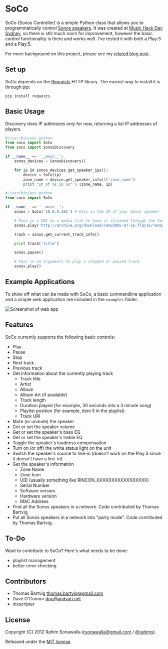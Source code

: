 # SoCo
SoCo (Sonos Controller) is a simple Python class that allows you to programmatically control [Sonos speakers](http://www.sonos.com/system/). It was created at [Music Hack Day Sydney](http://sydney.musichackday.org/2012/), so there is still much room for improvement, however the basic control functionality is there and works well. I've tested it with both a Play:3 and a Play:5.

For more background on this project, please see my [related blog post](http://www.hirahim.com/blog/2012/04/29/dissecting-the-sonos-controller/).

## Set up
SoCo depends on the [Requests](http://docs.python-requests.org/) HTTP library. The easiest way to install it is through pip:

`pip install requests`

## Basic Usage

Discovery does IP addresses only for now, returning a list IP addresses of players.

```python
#!/usr/bin/env python
from soco import SoCo
from soco import SonosDiscovery

if __name__ == '__main__':
    sonos_devices = SonosDiscovery()

    for ip in sonos_devices.get_speaker_ips():
        device = SoCo(ip)
        zone_name = device.get_speaker_info()['zone_name']
        print "IP of %s is %s" % (zone_name, ip)

```

```python
#!/usr/bin/env python
from soco import SoCo

if __name__ == '__main__':
    sonos = SoCo('10.0.0.102') # Pass in the IP of your Sonos speaker

    # Pass in a URI to a media file to have it streamed through the Sonos speaker
    sonos.play('http://archive.org/download/TenD2005-07-16.flac16/TenD2005-07-16t10Wonderboy_64kb.mp3')

    track = sonos.get_current_track_info()

    print track['title']

    sonos.pause()

    # Pass in no arguments to play a stopped or paused track
    sonos.play()
```

## Example Applications
To show off what can be made with SoCo, a basic commandline application and a simple web application are included in the `examples` folder.

![Screenshot of web app](https://github.com/rahims/SoCo/raw/master/examples/webapp/screenshot.png)

## Features
SoCo currently supports the following basic controls:

* Play
* Pause
* Stop
* Next track
* Previous track
* Get information about the currently playing track
    * Track title
    * Artist
    * Album
    * Album Art (if available)
    * Track length
    * Duration played (for example, 30 seconds into a 3 minute song)
    * Playlist position (for example, item 5 in the playlist)
    * Track URI
* Mute (or unmute) the speaker
* Get or set the speaker volume
* Get or set the speaker's bass EQ
* Get or set the speaker's treble EQ
* Toggle the speaker's loudness compensation
* Turn on (or off) the white status light on the unit
* Switch the speaker's source to line-in (doesn't work on the Play:3 since it doesn't have a line-in)
* Get the speaker's information
    * Zone Name
    * Zone Icon
    * UID (usually something like RINCON_XXXXXXXXXXXXXXXXX)
    * Serial Number
    * Software version
    * Hardware version
    * MAC Address
* Find all the Sonos speakers in a network. Code contributed by Thomas Bartvig.
* Put all Sonos speakers in a network into "party mode". Code contributed by Thomas Bartvig.

## To-Do
Want to contribute to SoCo? Here's what needs to be done:

* playlist management
* better error checking

## Contributors
* Thomas Bartvig [thomas.bartvig@gmail.com](mailto:thomas.bartvig@gmail.com)
* Dave O'Connor doc@andvari.net
* nixscripter

## License
Copyright (C) 2012 Rahim Sonawalla ([rsonawalla@gmail.com](mailto:rsonawalla@gmail.com) / [@rahims](http://twitter.com/rahims)).

Released under the [MIT license](http://www.opensource.org/licenses/mit-license.php).
